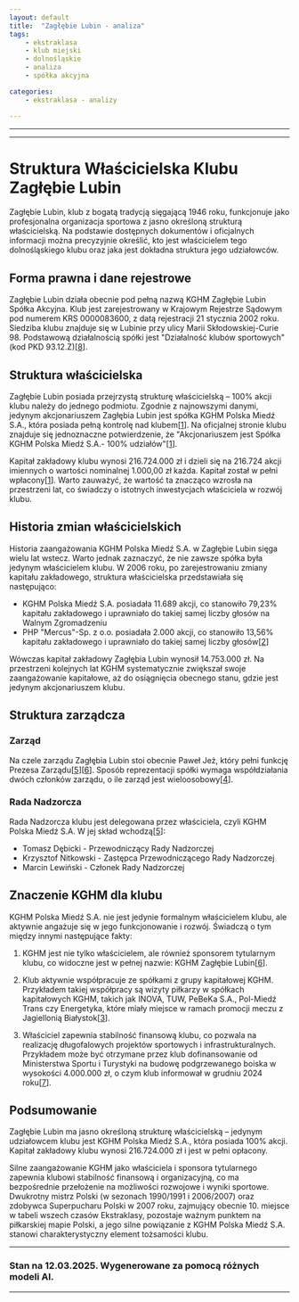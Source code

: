 ```yaml
---
layout: default
title:  "Zagłębie Lubin - analiza"
tags: 
    - ekstraklasa
    - klub miejski
    - dolnośląskie
    - analiza
    - spółka akcyjna

categories:
    - ekstraklasa - analizy

---
```

[1]: https://www.zaglebie.com/Akcjonariusze  
[2]: https://kghm.com/pl/rejestracja-zmian-kapitalu-zakladowego-spolki-zaglebie-lubin-sportowa-spolka-akcyjna  
[3]: https://www.zaglebie.com/Aktualnosci/Pierwszy-zespol/miedziowi-odwiedzili-spolki-kapitalowe-kghm_n17580  
[4]: https://krs-pobierz.pl/mks-zaglebie-lubin-spolka-akcyjna-i5386972  
[5]: https://mkszaglebie.pl/page/show/wladze-klubu/65  
[6]: https://pl.wikipedia.org/wiki/Zag%C5%82%C4%99bie_Lubin_(pi%C5%82ka_no%C5%BCna)  
[7]: https://www.zaglebie.com/Aktualnosci/Klub  
[8]: https://www.imsig.pl/krs/0000083600  
[9]: https://mkszaglebie.pl/art/show/oficjalnie-pawel-jez-nowym-prezesem-zaglebia-lubin/9767  
[10]: https://pl.wikipedia.org/wiki/KGHM_Polska_Mied%C5%BA  
[11]: https://szczecin.tvp.pl/84788512/pogon-szczecin-zaglebie-lubin-ekstraklasa-walne-zgromadzenie-akcjonariuszy-tvp3-szczecin  
[12]: https://aleo.com/pl/firma/zaglebie-lubin-spolka-akcyjna  
[13]: https://krs-pobierz.pl/miejski-klub-sportowy-zaglebie-lubin-i175835  
[14]: https://www.gov.pl/web/aktywa-panstwowe/ogloszenie-spolki-zaglebie-lubin-sa-gk-kghm-o-wszczeciu-postepowania-kwalifikacyjnego-na-stanowisko-prezesa-zarzadu  
[15]: https://www.zaglebie.com/Druzyna  
[16]: https://aleo.com/pl/firma/mks-zaglebie-lubin-spolka-akcyjna-lubin  
[17]: https://krs-pobierz.pl/zaglebie-lubin-spolka-akcyjna-i40491  
[18]: https://www.gov.pl/web/aktywa-panstwowe/ogloszenie-spolki-zaglebie-lubin-sa-w-sprawie-wszczecia-postepowania-kwalifikacyjnego-na-stanowisko-prezesa-zarzadu  
[19]: https://zaglebie.eu/dla-akcjonariuszy/  
[20]: https://fotokrs.pl/krs-83600-zaglebie_lubin_spolka_akcyjna.html  

---
---

# Struktura Właścicielska Klubu Zagłębie Lubin

Zagłębie Lubin, klub z bogatą tradycją sięgającą 1946 roku, funkcjonuje jako profesjonalna organizacja sportowa z jasno określoną strukturą właścicielską. Na podstawie dostępnych dokumentów i oficjalnych informacji można precyzyjnie określić, kto jest właścicielem tego dolnośląskiego klubu oraz jaka jest dokładna struktura jego udziałowców.

## Forma prawna i dane rejestrowe

Zagłębie Lubin działa obecnie pod pełną nazwą KGHM Zagłębie Lubin Spółka Akcyjna. Klub jest zarejestrowany w Krajowym Rejestrze Sądowym pod numerem KRS 0000083600, z datą rejestracji 21 stycznia 2002 roku. Siedziba klubu znajduje się w Lubinie przy ulicy Marii Skłodowskiej-Curie 98. Podstawową działalnością spółki jest "Działalność klubów sportowych" (kod PKD 93.12.Z)\[[8]\].

## Struktura właścicielska

Zagłębie Lubin posiada przejrzystą strukturę właścicielską – 100% akcji klubu należy do jednego podmiotu. Zgodnie z najnowszymi danymi, jedynym akcjonariuszem Zagłębia Lubin jest spółka KGHM Polska Miedź S.A., która posiada pełną kontrolę nad klubem\[[1]\]. Na oficjalnej stronie klubu znajduje się jednoznaczne potwierdzenie, że "Akcjonariuszem jest Spółka KGHM Polska Miedź S.A.- 100% udziałów"\[[1]\].

Kapitał zakładowy klubu wynosi 216.724.000 zł i dzieli się na 216.724 akcji imiennych o wartości nominalnej 1.000,00 zł każda. Kapitał został w pełni wpłacony\[[1]\]. Warto zauważyć, że wartość ta znacząco wzrosła na przestrzeni lat, co świadczy o istotnych inwestycjach właściciela w rozwój klubu.

## Historia zmian właścicielskich

Historia zaangażowania KGHM Polska Miedź S.A. w Zagłębie Lubin sięga wielu lat wstecz. Warto jednak zaznaczyć, że nie zawsze spółka była jedynym właścicielem klubu. W 2006 roku, po zarejestrowaniu zmiany kapitału zakładowego, struktura właścicielska przedstawiała się następująco:

- KGHM Polska Miedź S.A. posiadała 11.689 akcji, co stanowiło 79,23% kapitału zakładowego i uprawniało do takiej samej liczby głosów na Walnym Zgromadzeniu
- PHP "Mercus"-Sp. z o.o. posiadała 2.000 akcji, co stanowiło 13,56% kapitału zakładowego i uprawniało do takiej samej liczby głosów\[[2]\]

Wówczas kapitał zakładowy Zagłębia Lubin wynosił 14.753.000 zł. Na przestrzeni kolejnych lat KGHM systematycznie zwiększał swoje zaangażowanie kapitałowe, aż do osiągnięcia obecnego stanu, gdzie jest jedynym akcjonariuszem klubu.

## Struktura zarządcza

### Zarząd

Na czele zarządu Zagłębia Lubin stoi obecnie Paweł Jeż, który pełni funkcję Prezesa Zarządu\[[5]\]\[[6]\]. Sposób reprezentacji spółki wymaga współdziałania dwóch członków zarządu, o ile zarząd jest wieloosobowy\[[4]\].

### Rada Nadzorcza

Rada Nadzorcza klubu jest delegowana przez właściciela, czyli KGHM Polska Miedź S.A. W jej skład wchodzą\[[5]\]:
- Tomasz Dębicki - Przewodniczący Rady Nadzorczej
- Krzysztof Nitkowski - Zastępca Przewodniczącego Rady Nadzorczej
- Marcin Lewiński - Członek Rady Nadzorczej

## Znaczenie KGHM dla klubu

KGHM Polska Miedź S.A. nie jest jedynie formalnym właścicielem klubu, ale aktywnie angażuje się w jego funkcjonowanie i rozwój. Świadczą o tym między innymi następujące fakty:

1. KGHM jest nie tylko właścicielem, ale również sponsorem tytularnym klubu, co widoczne jest w pełnej nazwie: KGHM Zagłębie Lubin\[[6]\].

2. Klub aktywnie współpracuje ze spółkami z grupy kapitałowej KGHM. Przykładem takiej współpracy są wizyty piłkarzy w spółkach kapitałowych KGHM, takich jak INOVA, TUW, PeBeKa S.A., Pol-Miedź Trans czy Energetyka, które miały miejsce w ramach promocji meczu z Jagiellonią Białystok\[[3]\].

3. Właściciel zapewnia stabilność finansową klubu, co pozwala na realizację długofalowych projektów sportowych i infrastrukturalnych. Przykładem może być otrzymane przez klub dofinansowanie od Ministerstwa Sportu i Turystyki na budowę podgrzewanego boiska w wysokości 4.000.000 zł, o czym klub informował w grudniu 2024 roku\[[7]\].

## Podsumowanie

Zagłębie Lubin ma jasno określoną strukturę właścicielską – jedynym udziałowcem klubu jest KGHM Polska Miedź S.A., która posiada 100% akcji. Kapitał zakładowy klubu wynosi 216.724.000 zł i jest w pełni opłacony. 

Silne zaangażowanie KGHM jako właściciela i sponsora tytularnego zapewnia klubowi stabilność finansową i organizacyjną, co ma bezpośrednie przełożenie na możliwości rozwojowe i wyniki sportowe. Dwukrotny mistrz Polski (w sezonach 1990/1991 i 2006/2007) oraz zdobywca Superpucharu Polski w 2007 roku, zajmujący obecnie 10. miejsce w tabeli wszech czasów Ekstraklasy, pozostaje ważnym punktem na piłkarskiej mapie Polski, a jego silne powiązanie z KGHM Polska Miedź S.A. stanowi charakterystyczny element tożsamości klubu.

---

### Stan na 12.03.2025. Wygenerowane za pomocą różnych modeli AI.
---